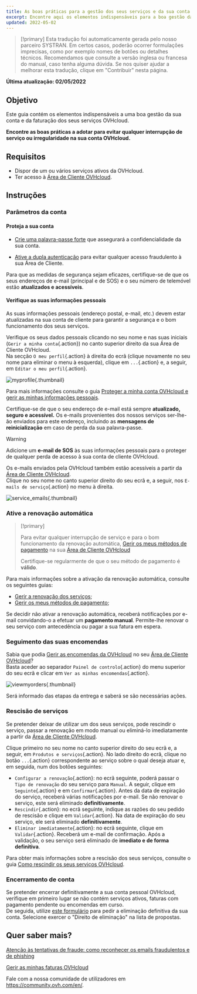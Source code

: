```yaml
---
title: As boas práticas para a gestão dos seus serviços e da sua conta OVHcloud
excerpt: Encontre aqui os elementos indispensáveis para a boa gestão das suas faturas, encomendas, métodos de pagamento e conta de cliente
updated: 2022-05-02
---
```


> [!primary]
> Esta tradução foi automaticamente gerada pelo nosso parceiro SYSTRAN. Em certos casos, poderão ocorrer formulações imprecisas, como por exemplo nomes de botões ou detalhes técnicos. Recomendamos que consulte a versão inglesa ou francesa do manual, caso tenha alguma dúvida. Se nos quiser ajudar a melhorar esta tradução, clique em "Contribuir" nesta página.
>

**Última atualização: 02/05/2022**

## Objetivo

Este guia contém os elementos indispensáveis a uma boa gestão da sua conta e da faturação dos seus serviços OVHcloud.

**Encontre as boas práticas a adotar para evitar qualquer interrupção de serviço ou irregularidade na sua conta OVHcloud.**

## Requisitos

- Dispor de um ou vários serviços ativos da OVHcloud.
- Ter acesso à [Área de Cliente OVHcloud](https://www.ovh.com/auth/?action=gotomanager&from=https://www.ovh.pt/&ovhSubsidiary=pt).

## Instruções

### Parâmetros da conta

#### Proteja a sua conta

- [Crie uma palavra-passe forte](/pages/account_and_service_management/account_information/manage-ovh-password#gerar-uma-boa-palavra-passe) que assegurará a confidencialidade da sua conta.

- [Ative a dupla autenticação](/pages/account_and_service_management/account_information/secure-ovhcloud-account-with-2fa) para evitar qualquer acesso fraudulento à sua Área de Cliente.

Para que as medidas de segurança sejam eficazes, certifique-se de que os seus endereços de e-mail (principal e de SOS) e o seu número de telemóvel estão **atualizados e acessíveis**.

#### Verifique as suas informações pessoais

As suas informações pessoais (endereço postal, e-mail, etc.) devem estar atualizadas na sua conta de cliente para garantir a segurança e o bom funcionamento dos seus serviços.

Verifique os seus dados pessoais clicando no seu nome e nas suas iniciais (`Gerir a minha conta`{.action}) no canto superior direito da sua Área de Cliente OVHcloud.<br>
Na secção `O meu perfil`{.action} à direita do ecrã (clique novamente no seu nome para eliminar o menu à esquerda), clique em `...`{.action} e, a seguir, em `Editar o meu perfil`{.action}.

![myprofile](images/myprofile.png){.thumbnail}

Para mais informações consulte o guia [Proteger a minha conta OVHcloud e gerir as minhas informações pessoais](/pages/account_and_service_management/account_information/all_about_username#como-gerir-os-meus-dados-pessoais).

Certifique-se de que o seu endereço de e-mail está sempre **atualizado, seguro e acessível.** Os e-mails provenientes dos nossos serviços ser-lhe-ão enviados para este endereço, incluindo as **mensagens de reinicialização** em caso de perda da sua palavra-passe.

> [!warning]
>
> Adicione um **e-mail de SOS** às suas informações pessoais para o proteger de qualquer perda de acesso à sua conta de cliente OVHcloud.
>

Os e-mails enviados pela OVHcloud também estão acessíveis a partir da [Área de Cliente OVHcloud](https://www.ovh.com/auth/?action=gotomanager&from=https://www.ovh.pt/&ovhSubsidiary=pt).<br>
Clique no seu nome no canto superior direito do seu ecrã e, a seguir, nos `E-mails de serviço`{.action} no menu à direita.


![service_emails](images/service_emails.png){.thumbnail}

### Ative a renovação automática

> [!primary]
>
> Para evitar qualquer interrupção de serviço e para o bom funcionamento da renovação automática, [Gerir os meus métodos de pagamento](/pages/account_and_service_management/managing_billing_payments_and_services/manage-payment-methods) na sua [Área de Cliente OVHcloud](https://www.ovh.com/auth/?action=gotomanager&from=https://www.ovh.pt/&ovhSubsidiary=pt)
>
> Certifique-se regularmente de que o seu método de pagamento é **válido**.
>

Para mais informações sobre a ativação da renovação automática, consulte os seguintes guias:

- [Gerir a renovação dos serviços](/pages/account_and_service_management/managing_billing_payments_and_services/how_to_use_automatic_renewal);
- [Gerir os meus métodos de pagamento](/pages/account_and_service_management/managing_billing_payments_and_services/manage-payment-methods);

Se decidir não ativar a renovação automática, receberá notificações por e-mail convidando-o a efetuar um **pagamento manual**. Permite-lhe renovar o seu serviço com antecedência ou pagar a sua fatura em espera.

### Seguimento das suas encomendas

Sabia que podia [Gerir as encomendas da OVHcloud](/pages/account_and_service_management/managing_billing_payments_and_services/managing_ovh_orders) no seu [Área de Cliente OVHcloud](https://www.ovh.com/auth/?action=gotomanager&from=https://www.ovh.pt/&ovhSubsidiary=pt)?<br>
Basta aceder ao separador `Painel de controlo`{.action} do menu superior do seu ecrã e clicar em `Ver as minhas encomendas`{.action}.

![viewmyorders](images/viewmyorders.png){.thumbnail}

Será informado das etapas da entrega e saberá se são necessárias ações.

### Rescisão de serviços

Se pretender deixar de utilizar um dos seus serviços, pode rescindir o serviço, passar a renovação em modo manual ou eliminá-lo imediatamente a partir da [Área de Cliente OVHcloud](https://www.ovh.com/auth/?action=gotomanager&from=https://www.ovh.pt/&ovhSubsidiary=pt).

Clique primeiro no seu nome no canto superior direito do seu ecrã e, a seguir, em `Produtos e serviços`{.action}. No lado direito do ecrã, clique no botão `...`{.action} correspondente ao serviço sobre o qual deseja atuar e, em seguida, num dos botões seguintes:

- `Configurar a renovação`{.action}: no ecrã seguinte, poderá passar o `Tipo de renovação` do seu serviço para `Manual`. A seguir, clique em `Seguinte`{.action} e em `Confirmar`{.action}. Antes da data de expiração do serviço, receberá várias notificações por e-mail. Se não renovar o serviço, este será eliminado **definitivamente**.
- `Rescindir`{.action}: no ecrã seguinte, indique as razões do seu pedido de rescisão e clique em `Validar`{.action}. Na data de expiração do seu serviço, ele será eliminado **definitivamente**.
- `Eliminar imediatamente`{.action}: no ecrã seguinte, clique em `Validar`{.action}. Receberá um e-mail de confirmação. Após a validação, o seu serviço será eliminado de **imediato e de forma definitiva**.

Para obter mais informações sobre a rescisão dos seus serviços, consulte o guia [Como rescindir os seus serviços OVHcloud](/pages/account_and_service_management/managing_billing_payments_and_services/how_to_cancel_services).

### Encerramento de conta

Se pretender encerrar definitivamente a sua conta pessoal OVHcloud, verifique em primeiro lugar se não contém serviços ativos, faturas com pagamento pendente ou encomendas em curso.<br>
De seguida, utilize [este formulário](https://www.ovh.pt/proteger-dados-pessoais/exercer-seus-direitos/) para pedir a eliminação definitiva da sua conta. Selecione exercer o "Direito de eliminação" na lista de propostas.

## Quer saber mais? <a name="gofurther"></a>

[Atenção às tentativas de fraude: como reconhecer os emails fraudulentos e de phishing](/pages/account_and_service_management/account_information/phishing_care)

[Gerir as minhas faturas OVHcloud](/pages/account_and_service_management/managing_billing_payments_and_services/invoice_management)

Fale com a nossa comunidade de utilizadores em <https://community.ovh.com/en/>.
